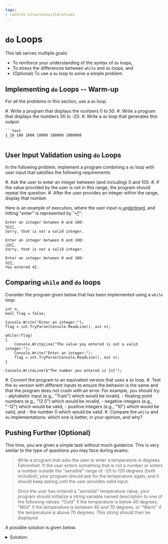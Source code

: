 ```yaml
---
tags:
- control-structures/iteratives
---
```


#  `do` Loops

This lab serves multiple goals:

- To reinforce your understanding of the syntax of `do` loops,
- To stress the differences between `while` and `do` loops, and
- (Optional) To use a `do` loop to solve a simple problem.

<!--
## do Loops

Before writing code, think through the following problems:

- In your own words, what is the difference between `while` and `do` loops?
- Can you think of a problem where
    - using `while` is preferable over `do`?
    - using `do` is preferable over `while`?
-->

## Implementing `do` Loops -- Warm-up

For all the problems in this section, use a `do` loop.

#. Write a program that displays the numbers 0 to 50.
#. Write a program that displays the numbers 30 to -20.
#. Write a `do` loop that generates this output:

    ```text
    1 10 100 1000 10000 100000 1000000
    ```

## User Input Validation using `do` Loops

In the following problem, implement a program combining a `do` loop with user input that satisfies the following requirements:

#. Ask the user to enter an integer between (and including) 0 and 100.
#. If the value provided by the user is not in this range, the program should repeat the question.
#. After the user provides an integer within the range, display that number.

Here is an example of execution, where the user input is u͟n͟d͟e͟r͟l͟i͟n͟e͟d͟, and hitting "enter" is represented by "⏎͟":

```text
Enter an integer between 0 and 100:
N͟O͟⏎͟
Sorry, that is not a valid integer.

Enter an integer between 0 and 100:
-͟2͟0͟⏎͟
Sorry, that is not a valid integer.

Enter an integer between 0 and 100:
4͟2͟⏎͟
You entered 42.
```

## Comparing `while` and `do` loops

Consider the program given below that has been implemented using a `while` loop:

```
int n;
bool flag = false;

Console.Write("Enter an integer:");
flag = int.TryParse(Console.ReadLine(), out n);

while(!flag)
{
    Console.WriteLine("The value you entered is not a valid integer.");
    Console.Write("Enter an integer:");
    flag = int.TryParse(Console.ReadLine(), out n);
}

Console.WriteLine($"The number you entered is {n}");
```

#. Convert the program to an equivalent version that uses a `do` loop.
#. Test the `do` version with different inputs to ensure the behavior is the same and that the program does not crash with an error. For example, you should try:
    - alphabetic input (e.g., "Train") which would be invalid,
    - floating point numbers (e.g., "12.5") which would be invalid,
    - negative integers (e.g., "-12") which would be valid,
    - positive integers (e.g., "10") which would be valid, and 
    - the number 0 which would be valid.
#. Compare the `while` and `do` implementations: which one is better, in your opinion, and why?


## Pushing Further (Optional)

This time, you are given a simple task without much guidance. 
This is very similar to the type of questions you may face during exams:

> Write a program that asks the user to enter a temperature in degrees Fahrenheit. If the user enters something that is not a number or enters a number outside the "sensible" range of -20 to 120 degrees (both included), your program should ask for the temperature again, and it should keep asking until the user provides valid input.
> 
> Once the user has entered a "sensible" temperature value, your program should initialize a string variable named description to one of the following values: "Cold" if the temperature is below 40 degrees, "Mild" if the temperature is between 40 and 70 degrees, or "Warm" if the temperature is above 70 degrees. This string should then be displayed.

A possible solution is given below.

<details><summary>Solution:</summary>

A possible solution, using `do` is:

```
int temp = 0;
bool tempConvert;
do{
    Console.Write("What's the current temperature outside?: ");
    string strTemp = Console.ReadLine();
    tempConvert = int.TryParse(strTemp, out temp);
    if (tempConvert == false)
        Console.WriteLine("That's not a temperature, that's a word.");
    else if (temp <= -20 || temp >= 120)
        Console.WriteLine("That's not possible. Be serious.");
} while (temp <= -20 || temp >= 120 || tempConvert == false);

string description;

if (temp < 40) {description = "cold";}
else if (temp <= 70){description = "mild";} // Note that we know that temp >= 40 holds at this point. 
else {description = "warm";} // Note that we know that temp > 70 holds at this point.

Console.WriteLine($"Wow, it's {description} outside today...");
```
</details>
